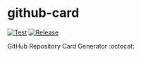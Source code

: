 # github-card

[![Test](https://github.com/koki-sato/github-card/actions/workflows/test.yml/badge.svg)](https://github.com/koki-sato/github-card/actions/workflows/test.yml)
[![Release](https://github.com/koki-sato/github-card/actions/workflows/release.yml/badge.svg)](https://github.com/koki-sato/github-card/actions/workflows/release.yml)

GitHub Repository Card Generator :octocat:
